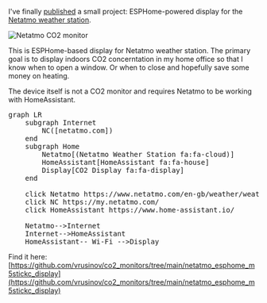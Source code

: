 I've finally [published](https://github.com/vrusinov/co2_monitors/tree/main/netatmo_esphome_m5stickc_display) a small project: ESPHome-powered display for the [Netatmo weather station](https://www.netatmo.com/en-gb/weather/weatherstation).

![Netatmo CO2 monitor](/posts/2023/netatmo_co2_monitor.jpg)

This is ESPHome-based display for Netatmo weather station. The primary goal is to display indoors CO2 concerntation in my home office so that I know when to open a window. Or when to close and hopefully save some money on heating.

The device itself is not a CO2 monitor and requires Netatmo to be working with HomeAssistant.

<script type="module">
  import mermaid from 'https://cdn.jsdelivr.net/npm/mermaid@10/dist/mermaid.esm.min.mjs';
  mermaid.initialize({ startOnLoad: true });
</script>

<pre class="mermaid">
graph LR
    subgraph Internet
        NC([netatmo.com])
    end
    subgraph Home
        Netatmo[(Netatmo Weather Station fa:fa-cloud)]
        HomeAssistant[HomeAssistant fa:fa-house]
        Display[CO2 Display fa:fa-display]
    end

    click Netatmo https://www.netatmo.com/en-gb/weather/weatherstation
    click NC https://my.netatmo.com/
    click HomeAssistant https://www.home-assistant.io/

    Netatmo-->Internet
    Internet-->HomeAssistant
    HomeAssistant-- Wi-Fi -->Display
</pre>

Find it here: [https://github.com/vrusinov/co2_monitors/tree/main/netatmo_esphome_m5stickc_display](https://github.com/vrusinov/co2_monitors/tree/main/netatmo_esphome_m5stickc_display)
